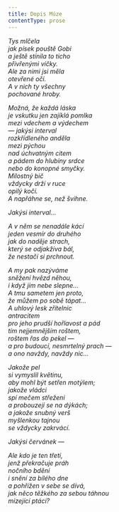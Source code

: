 ```yaml
---
title: Dopis Múze
contentType: prose
---
```


_Tys mlčela  
jak písek pouště Gobi  
a ještě stínila to ticho  
přivřenými víčky.  
Ale za nimi jsi měla  
otevřené oči.  
A v nich ty všechny  
pochované hroby._

_Možná, že každá láska  
je vskutku jen zajíklá pomlka  
mezi vdechem a výdechem  
— jakýsi interval  
rozkřídleného anděla  
mezi pýchou  
nad úchvatným citem  
a pádem do hlubiny srdce  
nebo do konopné smyčky.  
Milostný bič  
vždycky drží v ruce  
opilý kočí.  
A napřáhne se, než švihne._

_Jakýsi interval…_

_A v něm se nenadále kácí  
jeden vesmír do druhého  
jak do naděje strach,  
který se odjakživa bál,  
že nestačí si prchnout._

_A my pak nazýváme  
sněžení hvězd něhou,  
i když jím nebe slepne…  
A tmu sametem jen proto,  
že můžem po sobě tápat…  
A uhlový lesk zřítelnic  
antracitem  
pro jeho prudší hořlavost a pád  
tím nejjemnějším roštem,  
roštem řas do pekel —  
a pro budoucí, nesmrtelný prach —  
a ono navždy, navždy nic…_

_Jakože pel  
si vymyslil květinu,  
aby mohl být setřen motýlem;  
jakože vládci  
spí mečem střeženi  
a probouzejí se na dýkách;  
a jakože snubný verš  
myšlenkou tajnou  
se vždycky zakrvácí._

_Jakýsi červánek —_

_Ale kdo je ten třetí,  
jenž překračuje práh  
nočního bdění  
i snění za bílého dne  
a pohřížen v sebe se dívá,  
jak něco těžkého za sebou táhnou  
mizející ptáci?_
